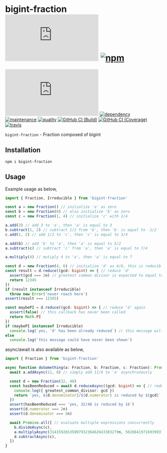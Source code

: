# bigint-fraction [![license][license-image]][license-url] [![npm][npm-image]][npm-url]

[![coverage][nyc-cov-image]][github-url] [![dependency][depencency-image]][dependency-url] [![maintenance][maintenance-image]][npmsio-url] [![quality][quality-image]][npmsio-url] [![GitHub CI (Build)][github-build-image]][github-build-url] [![GitHub CI (Coverage)][github-coverage-image]][github-coverage-url] [![travis][travis-image]][travis-url]

`bigint-fraction` - Fraction composed of bigint

## Installation

```shell
npm i bigint-fraction
```

## Usage

Example usage as below,

```typescript
import { Fraction, Irreducible } from 'bigint-fraction'

const a = new Fraction() // initialize 'a' as zero
const b = new Fraction(0) // also initialize 'b' as zero
const c = new Fraction(1, 4) // initialize 'c' with 1/4

a.add(3) // add 3 to 'a', then 'a' is equal to 3
b.subtract(1, 2) // subtract 1/2 from 'b', then 'b' is equal to -1/2
c.add(1, 2) // add 1/2 to 'c', then 'c' is equal to 3/4

a.add(b) // add 'b' to 'a', then 'a' is equal to 5/2
a.subtract(c) // subtract 'c' from 'a', then 'a' is equal to 7/4

a.multiply(4) // mutiply 4 to 'a', then 'a' is equal to 7

const d = new Fraction(4, 6) // initialize 'd' as 4/6, this is reducible
const result = d.reduce((gcd: bigint) => { // reduce 'd'
  assert(gcd === 2n) // greatest common divisor is expected to equal to 2
  return 12345
})
if (result instanceof Irreducible)
  throw new Error('never reach here')
assert(result === 12345)

const maybePI = d.reduce((gcd: bigint) => { // reduce 'd' again
  assert(false) // this callback has never been called
  return Math.PI
})
if (maybePI instanceof Irreducible)
  console.log(`yes, 'd' has been already reduced`) // this message will be shown
else
  console.log('this message could have never been shown')
```

async/await is also available as below,

```typescript
import { Fraction } from 'bigint-fraction'

async function doSomething(a: Fraction, b: Fraction, c: Fraction): Promise<void> => {
  await a.addAsync(11, 8) // simply add 11/8 to 'a' asynchronously

  const d = new Fraction(32, 48)
  const hasBeenReduced = await d.reduceAsync((gcd: bigint) => { // reduce 32/48 asynchronously
    console.log({ greatest_common_divisor: gcd })
    return `yes, ${d.denominator}/${d.numerator} is reduced by ${gcd}`
  })
  assert(hasBeenReduced === 'yes, 32/48 is reduced by 16')
  assert(d.numerator === 2n)
  assert(d.denominator === 3n)

  await Promise.all([ // evaluate multiple expressions concurrently
    b.divideAsync(c),
    a.multiplyAsync(3141592653589793238462643383279n, 5028841971693993751058209749445923n),
    d.subtractAsync(c),
  ])
}
```

[depencency-image]:https://img.shields.io/librariesio/release/npm/bigint-fraction?logo=nodedotjs
[dependency-url]:https://npmjs.com/package/bigint-fraction?activeTab=dependencies
[github-build-image]:https://github.com/kei-g/bigint-fraction.js/actions/workflows/build.yml/badge.svg
[github-build-url]:https://github.com/kei-g/bigint-fraction.js/actions/workflows/build.yml
[github-coverage-image]:https://github.com/kei-g/bigint-fraction.js/actions/workflows/coverage.yml/badge.svg
[github-coverage-url]:https://github.com/kei-g/bigint-fraction.js/actions/workflows/coverage.yml
[github-url]:https://github.com/kei-g/bigint-fraction.js
[license-image]:https://img.shields.io/github/license/kei-g/bigint-fraction.js
[license-url]:https://opensource.org/licenses/BSD-3-Clause
[maintenance-image]:https://img.shields.io/npms-io/maintenance-score/bigint-fraction?logo=npm
[npm-image]:https://img.shields.io/npm/v/bigint-fraction.svg?logo=npm
[npm-url]:https://npmjs.org/package/bigint-fraction
[npmsio-url]:https://npms.io/search?q=bigint-fraction
[nyc-cov-image]:https://img.shields.io/nycrc/kei-g/bigint-fraction.js?config=.nycrc.json&label=coverage&logo=mocha
[quality-image]:https://img.shields.io/npms-io/quality-score/bigint-fraction?logo=npm
[travis-image]:https://img.shields.io/travis/com/kei-g/bigint-fraction.js/main?label=build%20%26%20test&logo=travis
[travis-url]:https://app.travis-ci.com/kei-g/bigint-fraction.js
